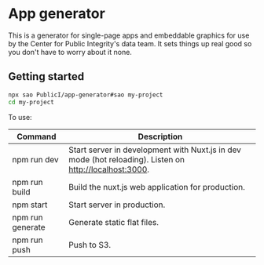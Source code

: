 # App generator

This is a generator for single-page apps and embeddable graphics for use by the Center for Public Integrity's data team. It sets things up real good so you don't have to worry about it none.

## Getting started

```bash
npx sao PublicI/app-generator#sao my-project
cd my-project
```

To use:

| Command | Description |
|---------|-------------|
| npm run dev | Start server in development with Nuxt.js in dev mode (hot reloading). Listen on [http://localhost:3000](http://localhost:3000). |
| npm run build | Build the nuxt.js web application for production. |
| npm start | Start server in production. |
| npm run generate | Generate static flat files. |
| npm run push | Push to S3. |
